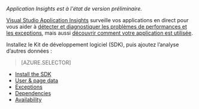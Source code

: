 
*Application Insights est à l'état de version préliminaire.*

<a name="selector1"></a>

[Visual Studio Application Insights](../articles/application-insights/app-insights-overview.md) surveille vos applications en direct pour vous aider à [détecter et diagnostiquer les problèmes de performances et les exceptions](../articles/application-insights/app-insights-detect-triage-diagnose.md), mais aussi [découvrir comment votre application est utilisée](../articles/application-insights/app-insights-overview-usage.md).

Installez le Kit de développement logiciel (SDK), puis ajoutez l’analyse d’autres données :

> [AZURE.SELECTOR]
- [Install the SDK](../articles/application-insights/app-insights-asp-net.md#selector1)
- [User & page data](../articles/application-insights/app-insights-javascript.md#selector1)
- [Exceptions](../articles/application-insights/app-insights-asp-net-exceptions.md#selector1)
- [Dependencies](../articles/application-insights/app-insights-asp-net-dependencies.md#selector1)
- [Availability](../articles/application-insights/app-insights-monitor-web-app-availability.md#selector1)

<!---HONumber=AcomDC_0211_2016-->